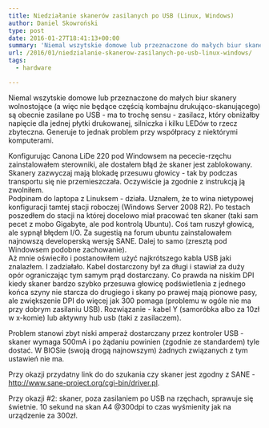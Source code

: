 ```yaml
---
title: Niedziałanie skanerów zasilanych po USB (Linux, Windows)
author: Daniel Skowroński
type: post
date: 2016-01-27T18:41:13+00:00
summary: 'Niemal wszytskie domowe lub przeznaczone do małych biur skanery wolnostojące (a więc nie będące częścią kombajnu drukująco-skanującego) są obecnie zasilane po USB - ma to trochę sensu - zasilacz, który obniżałby napięcie dla jednej płytki drukowanej, silniczka i kilku LEDów to rzecz zbyteczna. Generuje to jednak problem przy współpracy z niektórymi komputerami. '
url: /2016/01/niedzialanie-skanerow-zasilanych-po-usb-linux-windows/
tags:
  - hardware

---
```

Niemal wszytskie domowe lub przeznaczone do małych biur skanery wolnostojące (a więc nie będące częścią kombajnu drukująco-skanującego) są obecnie zasilane po USB - ma to trochę sensu - zasilacz, który obniżałby napięcie dla jednej płytki drukowanej, silniczka i kilku LEDów to rzecz zbyteczna. Generuje to jednak problem przy współpracy z niektórymi komputerami. 

Konfigurując Canona LiDe 220 pod Windowsem na pececie-rzęchu zainstalowałem sterowniki, ale dostałem błąd że skaner jest zablokowany. Skanery zazwyczaj mają blokadę przesuwu głowicy - tak by podczas transportu się nie przemieszczała. Oczywiście ja zgodnie z instrukcją ją zwolniłem.  
Podpinam do laptopa z Linuksem - działa. Uznałem, że to wina nietypowej konfiguracji tamtej stacji roboczej (Windows Server 2008 R2). Po testach poszedłem do stacji na której docelowo miał pracować ten skaner (taki sam pecet z mobo Gigabyte, ale pod kontrolą Ubuntu). Coś tam ruszył głowicą, ale sypnął błędem I/O. Za sugestią na forum ubuntu zainstalowałem najnowszą developerską wersję SANE. Dalej to samo (zresztą pod Windowsem podobne zachowanie).  
Aż mnie oświeciło i postanowiłem użyć najkrótszego kabla USB jaki znalazłem. I zadziałało. Kabel dostarczony był za długi i stawiał za duży opór ograniczając tym samym prąd dostarczany. Co prawda na niskim DPI kiedy skaner bardzo szybko przesuwa głowicę podświetlenia z jednego końca szyny nie starcza do drugiego i skany po prawej mają pionowe pasy, ale zwiększenie DPI do więcej jak 300 pomaga (problemu w ogóle nie ma przy dobrym zasilaniu USB). Rozwiązanie - kabel Y (samoróbka albo za 10zł w x-komie) lub aktywny hub usb (taki z zasilaczem).

Problem stanowi zbyt niski amperaż dostarczany przez kontroler USB - skaner wymaga 500mA i po żądaniu powinien (zgodnie ze standardem) tyle dostać. W BIOSie (swoją drogą najnowszym) żadnych związanych z tym ustawień nie ma.

Przy okazji przydatny link do do szukania czy skaner jest zgodny z SANE - <http://www.sane-project.org/cgi-bin/driver.pl>.

Przy okazji #2: skaner, poza zasilaniem po USB na rzęchach, sprawuje się świetnie. 10 sekund na skan A4 @300dpi to czas wyśmienity jak na urządzenie za 300zł.